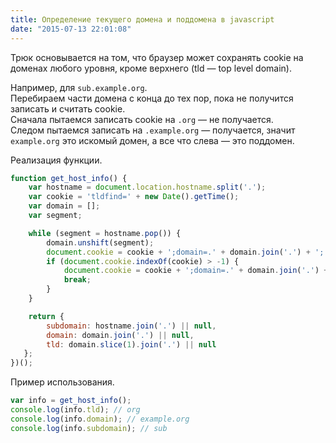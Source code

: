 ```yaml
---
title: Определение текущего домена и поддомена в javascript
date: "2015-07-13 22:01:08"
---
```


Трюк основывается на том, что браузер может сохранять cookie на доменах любого уровня, кроме верхнего (tld — top level domain).

Например, для `sub.example.org`.  
Перебираем части домена с конца до тех пор, пока не получится записать и считать cookie.  
Сначала пытаемся записать cookie на `.org` — не получается.  
Следом пытаемся записать на `.example.org` — получается, значит `example.org` это искомый домен, а все что слева — это поддомен.

Реализация функции.

```javascript
function get_host_info() {
    var hostname = document.location.hostname.split('.');
    var cookie = 'tldfind=' + new Date().getTime();
    var domain = [];
    var segment;

    while (segment = hostname.pop()) {
        domain.unshift(segment);
        document.cookie = cookie + ';domain=.' + domain.join('.') + ';';
        if (document.cookie.indexOf(cookie) > -1) {
            document.cookie = cookie + ';domain=.' + domain.join('.') + ';expires=Thu, 01 Jan 1970 00:00:01 GMT;';
            break;
        }
    }

    return {
        subdomain: hostname.join('.') || null,
        domain: domain.join('.') || null,
        tld: domain.slice(1).join('.') || null
   };
})();
```

Пример использования.

```javascript
var info = get_host_info();
console.log(info.tld); // org
console.log(info.domain); // example.org
console.log(info.subdomain); // sub
```
